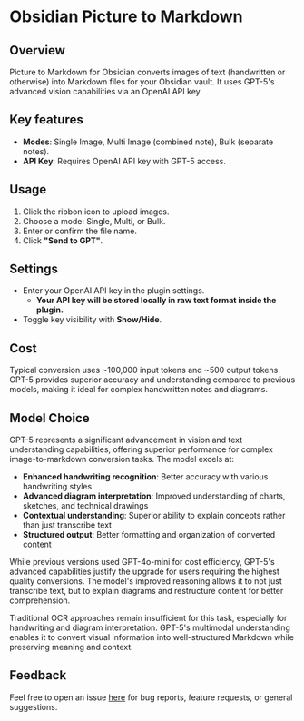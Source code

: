 # Obsidian Picture to Markdown 

## Overview
Picture to Markdown for Obsidian converts images of text (handwritten or otherwise) into Markdown files for your Obsidian vault. It uses GPT-5's advanced vision capabilities via an OpenAI API key.

## Key features
- **Modes**: Single Image, Multi Image (combined note), Bulk (separate notes).
- **API Key**: Requires OpenAI API key with GPT-5 access.

## Usage
1. Click the ribbon icon to upload images.
2. Choose a mode: Single, Multi, or Bulk.
3. Enter or confirm the file name.
4. Click **"Send to GPT"**.

## Settings
- Enter your OpenAI API key in the plugin settings.
    - **Your API key will be stored locally in raw text format inside the plugin.**
- Toggle key visibility with **Show/Hide**.

## Cost
Typical conversion uses ~100,000 input tokens and ~500 output tokens. GPT-5 provides superior accuracy and understanding compared to previous models, making it ideal for complex handwritten notes and diagrams.

## Model Choice

GPT-5 represents a significant advancement in vision and text understanding capabilities, offering superior performance for complex image-to-markdown conversion tasks. The model excels at:

- **Enhanced handwriting recognition**: Better accuracy with various handwriting styles
- **Advanced diagram interpretation**: Improved understanding of charts, sketches, and technical drawings  
- **Contextual understanding**: Superior ability to explain concepts rather than just transcribe text
- **Structured output**: Better formatting and organization of converted content

While previous versions used GPT-4o-mini for cost efficiency, GPT-5's advanced capabilities justify the upgrade for users requiring the highest quality conversions. The model's improved reasoning allows it to not just transcribe text, but to explain diagrams and restructure content for better comprehension.

Traditional OCR approaches remain insufficient for this task, especially for handwriting and diagram interpretation. GPT-5's multimodal understanding enables it to convert visual information into well-structured Markdown while preserving meaning and context.

## Feedback
Feel free to open an issue [here](https://github.com/btderr02/obsidian-picture-to-markdown/issues) for bug reports, feature requests, or general suggestions.